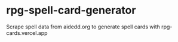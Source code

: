 # rpg-spell-card-generator
Scrape spell data from aidedd.org to generate spell cards with rpg-cards.vercel.app
